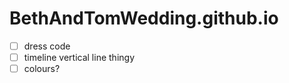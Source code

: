 # BethAndTomWedding.github.io
 
 - [ ] dress code
 - [ ] timeline vertical line thingy
 - [ ] colours?
